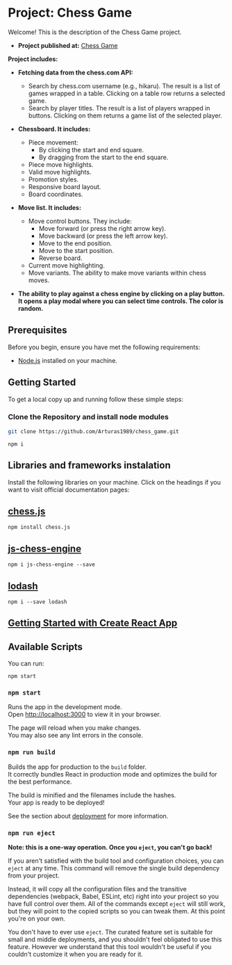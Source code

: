# Project: Chess Game

Welcome! This is the description of the Chess Game project.

- **Project published at:** [Chess Game](https://arturas1989.github.io/chess_game/)

**Project includes:**

- **Fetching data from the chess.com API:**
    - Search by chess.com username (e.g., hikaru). The result is a list of games wrapped in a table. Clicking on a table row returns a selected game.
    - Search by player titles. The result is a list of players wrapped in buttons. Clicking on them returns a game list of the selected player.

- **Chessboard. It includes:**
    - Piece movement:
        - By clicking the start and end square.
        - By dragging from the start to the end square.
    - Piece move highlights.
    - Valid move highlights.
    - Promotion styles.
    - Responsive board layout.
    - Board coordinates.

- **Move list. It includes:**
    - Move control buttons. They include:
        - Move forward (or press the right arrow key).
        - Move backward (or press the left arrow key).
        - Move to the end position.
        - Move to the start position.
        - Reverse board.
    - Current move highlighting.
    - Move variants. The ability to make move variants within chess moves.

- **The ability to play against a chess engine by clicking on a play button. It opens a play modal where you can select time controls. The color is random.**


    

## Prerequisites

Before you begin, ensure you have met the following requirements:

- [Node.js](https://nodejs.org/) installed on your machine.

## Getting Started

To get a local copy up and running follow these simple steps:

### Clone the Repository and install node modules

```bash
git clone https://github.com/Arturas1989/chess_game.git
```


```
npm i
```

## Libraries and frameworks instalation

Install the following libraries on your machine. Click on the headings if you want to visit official documentation pages:

## [chess.js](https://github.com/jhlywa/chess.js/blob/master/README.md)
```
npm install chess.js
```

## [js-chess-engine](https://github.com/josefjadrny/js-chess-engine)
```
npm i js-chess-engine --save
```

## [lodash](https://lodash.com/)
```
npm i --save lodash
```

## [Getting Started with Create React App](https://github.com/facebook/create-react-app)

## Available Scripts
You can run:

```
npm start
```
### `npm start`

Runs the app in the development mode.\
Open [http://localhost:3000](http://localhost:3000) to view it in your browser.

The page will reload when you make changes.\
You may also see any lint errors in the console.

### `npm run build`

Builds the app for production to the `build` folder.\
It correctly bundles React in production mode and optimizes the build for the best performance.

The build is minified and the filenames include the hashes.\
Your app is ready to be deployed!

See the section about [deployment](https://facebook.github.io/create-react-app/docs/deployment) for more information.

### `npm run eject`

**Note: this is a one-way operation. Once you `eject`, you can't go back!**

If you aren't satisfied with the build tool and configuration choices, you can `eject` at any time. This command will remove the single build dependency from your project.

Instead, it will copy all the configuration files and the transitive dependencies (webpack, Babel, ESLint, etc) right into your project so you have full control over them. All of the commands except `eject` will still work, but they will point to the copied scripts so you can tweak them. At this point you're on your own.

You don't have to ever use `eject`. The curated feature set is suitable for small and middle deployments, and you shouldn't feel obligated to use this feature. However we understand that this tool wouldn't be useful if you couldn't customize it when you are ready for it.


